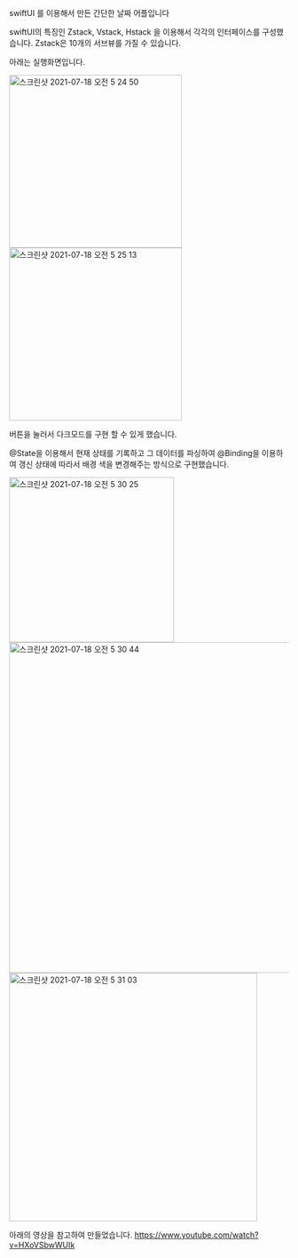 
swiftUI 를 이용해서 만든 간단한 날짜 어플입니다 

swiftUI의 특징인 
Zstack, Vstack, Hstack 을 이용해서 각각의 인터페이스를 구성했습니다. 
Zstack은 10개의 서브뷰를 가질 수 있습니다. 

아래는 실행화면입니다.

<img width="311" alt="스크린샷 2021-07-18 오전 5 24 50" src="https://user-images.githubusercontent.com/76652929/126048642-ba43f584-79e0-485a-9381-7e55dc6137ec.png">

<img width="311" alt="스크린샷 2021-07-18 오전 5 25 13" src="https://user-images.githubusercontent.com/76652929/126048622-92ad57e6-45a2-403f-9c9b-4357f8cf6993.png">

버튼을 눌러서 다크모드를 구현 할 수 있게 했습니다.

@State을 이용해서 현재 상태를 기록하고 그 데이터를 파싱하여 @Binding을 이용하여 갱신 상태에 따라서 배경 색을 변경해주는 방식으로 구현했습니다. 

<img width="297" alt="스크린샷 2021-07-18 오전 5 30 25" src="https://user-images.githubusercontent.com/76652929/126048705-8fd2f009-e4fe-46ad-b73c-98273d0f3c6e.png">

<img width="595" alt="스크린샷 2021-07-18 오전 5 30 44" src="https://user-images.githubusercontent.com/76652929/126048707-26fb3049-3795-4121-b65b-c5dd8a920d92.png">
<img width="447" alt="스크린샷 2021-07-18 오전 5 31 03" src="https://user-images.githubusercontent.com/76652929/126048708-780a6b98-a71d-4eb9-8af9-e4da20aa850e.png">




아래의 영상을 참고하여 만들었습니다.
https://www.youtube.com/watch?v=HXoVSbwWUIk
